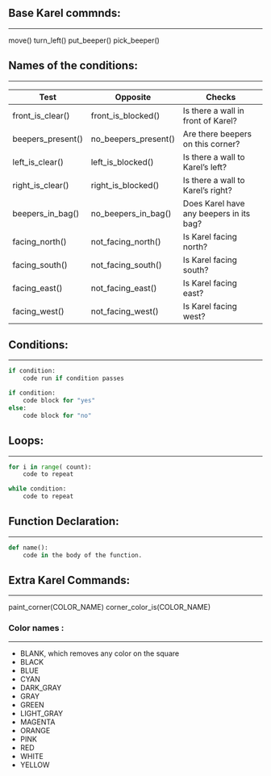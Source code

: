 ## Base Karel commnds:
---

move()
turn_left()
put_beeper()
pick_beeper()


## Names of the conditions:
---

| Test | Opposite | Checks |
| -------- | -------- | --------- |
| front_is_clear() | front_is_blocked() | Is there a wall in front of Karel? |
| beepers_present() | no_beepers_present() | Are there beepers on this corner? |
| left_is_clear() | left_is_blocked() | Is there a wall to Karel’s left? |
| right_is_clear() | right_is_blocked() | Is there a wall to Karel’s right? |
| beepers_in_bag() | no_beepers_in_bag() | Does Karel have any beepers in its bag? |
| facing_north() | not_facing_north() | Is Karel facing north? |
| facing_south() | not_facing_south() | Is Karel facing south? |
| facing_east() | not_facing_east() | Is Karel facing east? |
| facing_west() | not_facing_west() | Is Karel facing west? |


## Conditions:
---

```python
if condition:
    code run if condition passes

if condition:
    code block for "yes"
else:
    code block for "no"
```

## Loops:
---

```python
for i in range( count):
    code to repeat

while condition:
    code to repeat
```

## Function Declaration:
---

```python
def name():
    code in the body of the function.
```

## Extra Karel Commands:
---

paint_corner(COLOR_NAME)
corner_color_is(COLOR_NAME)

### Color names :
---

- BLANK, which removes any color on the square
- BLACK
- BLUE
- CYAN
- DARK_GRAY
- GRAY
- GREEN
- LIGHT_GRAY
- MAGENTA
- ORANGE
- PINK
- RED
- WHITE
- YELLOW